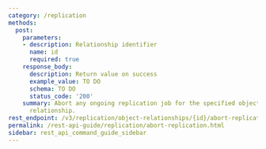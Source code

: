 ```yaml
---
category: /replication
methods:
  post:
    parameters:
    - description: Relationship identifier
      name: id
      required: true
    response_body:
      description: Return value on success
      example_value: TO DO
      schema: TO DO
      status_code: '200'
    summary: Abort any ongoing replication job for the specified object replication
      relationship.
rest_endpoint: /v3/replication/object-relationships/{id}/abort-replication
permalink: /rest-api-guide/replication/abort-replication.html
sidebar: rest_api_command_guide_sidebar
---
```

